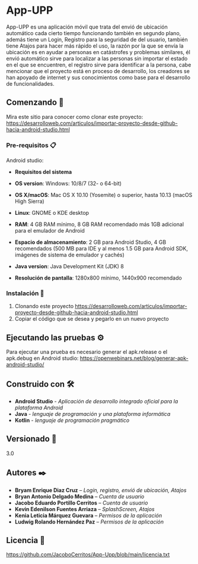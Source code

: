 # App-UPP
App-UPP es una aplicación móvil que trata del envió de ubicación automático cada cierto tiempo funcionando también en segundo plano, además tiene un Login, Registro para la seguridad de del usuario, también tiene Atajos para hacer más rápido el uso, la razón por la que se envía la ubicación es en ayudar a personas en catástrofes y problemas similares, él envió automático sirve para localizar a las personas sin importar el estado en el que se encuentren, el registro sirve para identificar a la persona, cabe mencionar que el proyecto está en proceso de desarrollo, los creadores se han apoyado de internet y sus conocimientos como base para el desarrollo de funcionalidades.
## Comenzando 🚀
Mira este sitio para conocer como clonar este proyecto: https://desarrolloweb.com/articulos/importar-proyecto-desde-github-hacia-android-studio.html

### Pre-requisitos 📋

Android studio:
* **Requisitos del sistema**
* **OS version**: Windows: 10/8/7 (32- o 64-bit)

* **OS X/macOS**: Mac OS X 10.10 (Yosemite) o superior, hasta 10.13 (macOS High Sierra)

* **Linux**: GNOME o KDE desktop

* **RAM**: 4 GB RAM mínimo, 8 GB RAM recomendado más 1GB adicional para el emulador de Android

* **Espacio de almacenamiento**: 2 GB para Android Studio, 4 GB recomendados (500 MB para IDE y al menos 1.5 GB para Android SDK, imágenes de sistema de emulador y cachés)

* **Java version**: Java Development Kit (JDK) 8

* **Resolución de pantalla**: 1280x800 mínimo, 1440x900 recomendado

### Instalación 🔧

1.	Clonando este proyecto
https://desarrolloweb.com/articulos/importar-proyecto-desde-github-hacia-android-studio.html
2.	Copiar el código que se desea y pegarlo en un nuevo proyecto

## Ejecutando las pruebas ⚙️

Para ejecutar una prueba es necesario generar el apk.release o el apk.debug en Android studio:
 https://openwebinars.net/blog/generar-apk-android-studio/

## Construido con 🛠️
* **Android Studio** - *Aplicación de desarrollo integrado oficial para la plataforma Android*
* **Java** - *lenguaje de programación y una plataforma informática*
* **Kotlin** - *lenguaje de programación pragmático* 

## Versionado 📌
3.0

## Autores ✒️

* **Bryam Enrique Diaz Cruz** – *Login, registro, envió de ubicación, Atajos*
* **Bryan Antonio Delgado Medina** – *Cuenta de usuario*
* **Jacobo Eduardo Portillo Cerritos** – *Cuenta de usuario*
* **Kevin Edenilson Fuentes Arriaza** – *SplashScreen, Atajos*
* **Kenia Leticia Márquez Guevara** – *Permisos de la aplicación*
* **Ludwig Rolando Hernández Paz** – *Permisos de la aplicación* 

## Licencia 📄
https://github.com/JacoboCerritos/App-Upp/blob/main/licencia.txt
